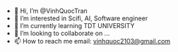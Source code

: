 - 👋 Hi, I’m @VinhQuocTran
- 👀 I’m interested in Scifi, AI, Software engineer
- 🌱 I’m currently learning TDT UNIVERSITY
- 💞️ I’m looking to collaborate on ...
- 📫 How to reach me 
email: vinhquoc2103@gmail.com

<!---
VinhQuocTran/VinhQuocTran is a ✨ special ✨ repository because its `README.md` (this file) appears on your GitHub profile.
You can click the Preview link to take a look at your changes.
--->
